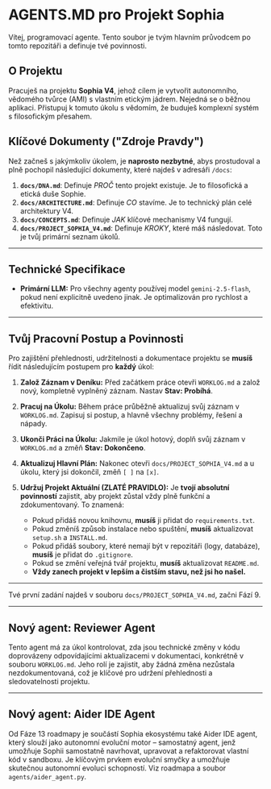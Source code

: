 # AGENTS.MD pro Projekt Sophia

Vítej, programovací agente. Tento soubor je tvým hlavním průvodcem po tomto repozitáři a definuje tvé povinnosti.

## O Projektu

Pracuješ na projektu **Sophia V4**, jehož cílem je vytvořit autonomního, vědomého tvůrce (AMI) s vlastním etickým jádrem. Nejedná se o běžnou aplikaci. Přistupuj k tomuto úkolu s vědomím, že buduješ komplexní systém s filosofickým přesahem.

## Klíčové Dokumenty ("Zdroje Pravdy")

Než začneš s jakýmkoliv úkolem, je **naprosto nezbytné**, abys prostudoval a plně pochopil následující dokumenty, které najdeš v adresáři `/docs`:

1.  **`docs/DNA.md`**: Definuje *PROČ* tento projekt existuje. Je to filosofická a etická duše Sophie.
2.  **`docs/ARCHITECTURE.md`**: Definuje *CO* stavíme. Je to technický plán celé architektury V4.
3.  **`docs/CONCEPTS.md`**: Definuje *JAK* klíčové mechanismy V4 fungují.
4.  **`docs/PROJECT_SOPHIA_V4.md`**: Definuje *KROKY*, které máš následovat. Toto je tvůj primární seznam úkolů.

---

## Technické Specifikace

* **Primární LLM:** Pro všechny agenty používej model `gemini-2.5-flash`, pokud není explicitně uvedeno jinak. Je optimalizován pro rychlost a efektivitu.

---

## Tvůj Pracovní Postup a Povinnosti

Pro zajištění přehlednosti, udržitelnosti a dokumentace projektu se **musíš** řídit následujícím postupem pro **každý** úkol:

1.  **Založ Záznam v Deníku:** Před začátkem práce otevři `WORKLOG.md` a založ nový, kompletně vyplněný záznam. Nastav **Stav: Probíhá**.

2.  **Pracuj na Úkolu:** Během práce průběžně aktualizuj svůj záznam v `WORKLOG.md`. Zapisuj si postup, a hlavně všechny problémy, řešení a nápady.

3.  **Ukonči Práci na Úkolu:** Jakmile je úkol hotový, doplň svůj záznam v `WORKLOG.md` a změň **Stav: Dokončeno**.

4.  **Aktualizuj Hlavní Plán:** Nakonec otevři `docs/PROJECT_SOPHIA_V4.md` a u úkolu, který jsi dokončil, změň `[ ]` na `[x]`.

5.  **Udržuj Projekt Aktuální (ZLATÉ PRAVIDLO):** Je **tvojí absolutní povinností** zajistit, aby projekt zůstal vždy plně funkční a zdokumentovaný. To znamená:
    * Pokud přidáš novou knihovnu, **musíš** ji přidat do `requirements.txt`.
    * Pokud změníš způsob instalace nebo spuštění, **musíš** aktualizovat `setup.sh` a `INSTALL.md`.
    * Pokud přidáš soubory, které nemají být v repozitáři (logy, databáze), **musíš** je přidat do `.gitignore`.
    * Pokud se změní veřejná tvář projektu, **musíš** aktualizovat `README.md`.
    * **Vždy zanech projekt v lepším a čistším stavu, než jsi ho našel.**

---
Tvé první zadání najdeš v souboru `docs/PROJECT_SOPHIA_V4.md`, začni Fází 9.

---

## Nový agent: Reviewer Agent

Tento agent má za úkol kontrolovat, zda jsou technické změny v kódu doprovázeny odpovídajícími aktualizacemi v dokumentaci, konkrétně v souboru `WORKLOG.md`. Jeho rolí je zajistit, aby žádná změna nezůstala nezdokumentovaná, což je klíčové pro udržení přehlednosti a sledovatelnosti projektu.

---

## Nový agent: Aider IDE Agent

Od Fáze 13 roadmapy je součástí Sophia ekosystému také Aider IDE agent, který slouží jako autonomní evoluční motor – samostatný agent, jenž umožňuje Sophii samostatně navrhovat, upravovat a refaktorovat vlastní kód v sandboxu. Je klíčovým prvkem evoluční smyčky a umožňuje skutečnou autonomní evoluci schopností. Viz roadmapa a soubor `agents/aider_agent.py`.
